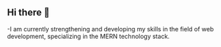 ## Hi there 👋
-I am currently strengthening and developing my skills in the field of web development, specializing in the MERN technology stack.

<!--
**Julio-G-Marrero/Julio-G-Marrero** is a ✨ _special_ ✨ repository because its `README.md` (this file) appears on your GitHub profile.

Here are some ideas to get you started:

- 👯 I’m looking to collaborate on ...
- 🤔 I’m looking for help with ...
- 💬 Ask me about ...
- 📫 How to reach me: ...
- 😄 Pronouns: ...
- ⚡ Fun fact: ...
-->
